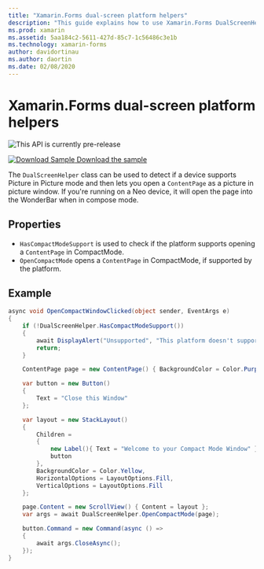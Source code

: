 ```yaml
---
title: "Xamarin.Forms dual-screen platform helpers"
description: "This guide explains how to use Xamarin.Forms DualScreenHelper class to optimize your app experience for dual-screen devices such as Surface Duo and Surface Neo."
ms.prod: xamarin
ms.assetid: 5aa184c2-5611-427d-85c7-1c56486c3e1b
ms.technology: xamarin-forms
author: davidortinau
ms.author: daortin
ms.date: 02/08/2020
---
```


# Xamarin.Forms dual-screen platform helpers

![](~/media/shared/preview.png "This API is currently pre-release")

[![Download Sample](~/media/shared/download.png) Download the sample](https://docs.microsoft.com/samples/xamarin/xamarin-forms-samples/userinterface-dualscreendemos/)

The `DualScreenHelper` class can be used to detect if a device supports Picture in Picture mode and then lets you open a `ContentPage` as a picture in picture window. If you're running on a Neo device, it will open the page into the WonderBar when in compose mode.

## Properties

- `HasCompactModeSupport` is used to check if the platform supports opening a `ContentPage` in CompactMode.
- `OpenCompactMode` opens a `ContentPage` in CompactMode, if supported by the platform.

## Example

```csharp
async void OpenCompactWindowClicked(object sender, EventArgs e)
{
    if (!DualScreenHelper.HasCompactModeSupport())
    {
        await DisplayAlert("Unsupported", "This platform doesn't support this feature", "Ok");
        return;
    }

    ContentPage page = new ContentPage() { BackgroundColor = Color.Purple };

    var button = new Button()
    {
        Text = "Close this Window"
    };

    var layout = new StackLayout()
    {
        Children =
        {
            new Label(){ Text = "Welcome to your Compact Mode Window" },
            button
        },
        BackgroundColor = Color.Yellow,
        HorizontalOptions = LayoutOptions.Fill,
        VerticalOptions = LayoutOptions.Fill
    };

    page.Content = new ScrollView() { Content = layout };
    var args = await DualScreenHelper.OpenCompactMode(page);

    button.Command = new Command(async () =>
    {
        await args.CloseAsync();
    });
}
```
